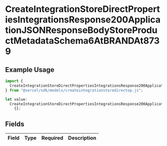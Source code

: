 # CreateIntegrationStoreDirectPropertiesIntegrationsResponse200ApplicationJSONResponseBodyStoreProductMetadataSchema6AtBRANDAt8739

## Example Usage

```typescript
import {
  CreateIntegrationStoreDirectPropertiesIntegrationsResponse200ApplicationJSONResponseBodyStoreProductMetadataSchema6AtBRANDAt8739,
} from "@vercel/sdk/models/createintegrationstoredirectop.js";

let value:
  CreateIntegrationStoreDirectPropertiesIntegrationsResponse200ApplicationJSONResponseBodyStoreProductMetadataSchema6AtBRANDAt8739 =
    {};
```

## Fields

| Field       | Type        | Required    | Description |
| ----------- | ----------- | ----------- | ----------- |